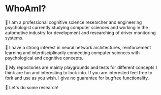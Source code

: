 # WhoAmI?

:microbe: I am a professional cognitive science researcher and engineering psychologist currently studying computer sciences
and working in the automotive industry for development and researching of driver monitoring systems.

:microbe: I have a strong interest in neural network architectures, reinforcement learning and interdisciplinarily connecting computer sciences with psychological and cognitive concepts.

:microbe: My repositories are mainly playgrounds and tests for different concepts I think are fun and interesting to look into. If you are interested feel free to fork and use as you wish. I give no guarantee for bugfree functionality.

:microbe: Let's do some research!
